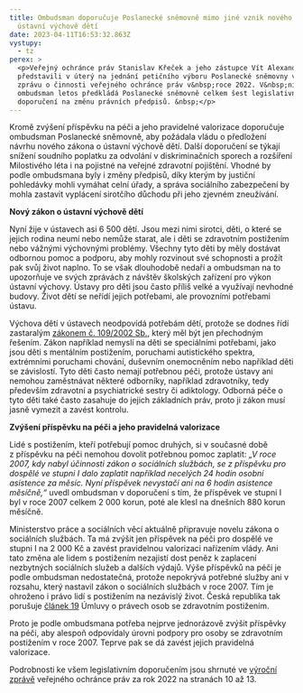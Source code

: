 ```yaml
---
title: Ombudsman doporučuje Poslanecké sněmovně mimo jiné vznik nového zákona o
  ústavní výchově dětí
date: 2023-04-11T16:53:32.863Z
vystupy:
  - tz
perex: >
  <p>Veřejný ochránce práv Stanislav Křeček a jeho zástupce Vít Alexander Schorm
  představili v úterý na jednání petičního výboru Poslanecké sněmovny výroční
  zprávu o činnosti veřejného ochránce práv v&nbsp;roce 2022. V&nbsp;ní
  ombudsman letos předkládá Poslanecké sněmovně celkem šest legislativních
  doporučení na změnu právních předpisů. &nbsp;</p>
---
```

<p>Kromě zvýšení příspěvku na péči a jeho pravidelné valorizace doporučuje ombudsman Poslanecké sněmovně, aby požádala vládu o předložení návrhu nového zákona o ústavní výchově dětí. Další doporučení se týkají snížení soudního poplatku za odvolání v diskriminačních sporech a rozšíření Milostivého léta i na pojistné na veřejné zdravotní pojištění. Vhodné by podle ombudsmana byly i změny předpisů, díky kterým by justiční pohledávky mohli vymáhat celní úřady, a správa sociálního zabezpečení by mohla zastavit vyplácení sirotčího důchodu při jeho zjevném zneužívání.</p>

<p><strong>Nový zákon o ústavní výchově dětí</strong></p>

<p>Nyní žije v&nbsp;ústavech asi 6 500 dětí. Jsou mezi nimi sirotci, děti, o které se jejich rodina neumí nebo nemůže starat, ale i děti se zdravotním postižením nebo vážnými výchovnými problémy. Všechny tyto děti by měly dostávat odbornou pomoc a podporu, aby mohly rozvinout své schopnosti a prožít pak svůj život naplno. To se však dlouhodobě nedaří a ombudsman na to upozorňuje ve svých zprávách z&nbsp;návštěv školských zařízení pro výkon ústavní výchovy. Ústavy pro děti jsou často příliš velké a využívají nevhodné budovy. Život dětí se neřídí jejich potřebami, ale provozními potřebami ústavu.</p>

<p>Výchova dětí v&nbsp;ústavech neodpovídá potřebám dětí, protože se dodnes řídí zastaralým <a href="https://www.zakonyprolidi.cz/cs/2002-109">zákonem č. 109/2002 Sb.</a>, který měl být jen přechodným řešením. Zákon například nemyslí na děti se speciálními potřebami, jako jsou děti s mentálním postižením, poruchami autistického spektra, extrémními poruchami chování, duševním onemocněním nebo například děti se závislostí. Tyto děti často nemají potřebnou péči, protože ústavy ani nemohou zaměstnávat některé odborníky, například zdravotníky, tedy především zdravotní a psychiatrické sestry či adiktology. Odborná péče o tyto děti také často zasahuje do jejich základních práv, proto ji zákon musí jasně vymezit a zavést kontrolu.</p>

<p><strong>Zvýšení příspěvku na péči a jeho pravidelná valorizace</strong></p>

<p>Lidé s postižením, kteří potřebují pomoc druhých, si v&nbsp;současné době z&nbsp;příspěvku na péči nemohou dovolit potřebnou pomoc zaplatit: <em>&bdquo;V roce 2007, kdy nabyl účinnosti zákon o sociálních službách, se z příspěvku pro dospělé ve stupni I dalo zaplatit například necelých 24 hodin osobní asistence za měsíc. Nyní příspěvek nevystačí ani na 6 hodin asistence měsíčně,&ldquo;</em> uvedl ombudsman v&nbsp;doporučení s&nbsp;tím, že příspěvek ve stupni I byl v&nbsp;roce 2007 celkem 2 000 korun, poté ale klesl na dnešních 880 korun měsíčně.</p>

<p>Ministerstvo práce a sociálních věcí aktuálně připravuje novelu zákona o sociálních službách. Ta má zvýšit jen příspěvek na péči pro dospělé ve stupni I na 2 000 Kč a zavést pravidelnou va&shy;lorizaci nařízením vlády. Ani tato změna ale lidem s postižením nezajis&shy;tí dost peněz k zaplacení nezbytných sociálních služeb a dalších výdajů. Výše příspěvků na péči je podle ombudsman nedostatečná, protože nepokrývá potřebné služby ani v rozsahu, který nastavil zákon o sociálních službách v roce 2007. Tím je ohroženo i právo lidí s postižením na nezávislý život. Česká republika tak porušuje <a href="https://www.zakonyprolidi.cz/ms/2010-10#f5512004">článek 19</a> Úmluvy o právech osob se zdravotním postižením.</p>

<p>Proto je podle ombudsmana potřeba nejprve jednorázově zvýšit příspěvky na péči, aby alespoň odpovídaly úrovni podpory pro osoby se zdravotním postižením v roce 2007. Teprve pak se dá zavést jejich pravidelná valorizace.</p>

<p>Podrobnosti ke všem legislativním doporučením jsou shrnuté ve <a href="https://www.ochrance.cz/dokument/zpravy_pro_poslaneckou_snemovnu_2022/vyrocni-zprava-2022.pdf">výroční zprávě</a> veřejného ochránce práv za rok 2022 na stranách 10 až 13.</p>
